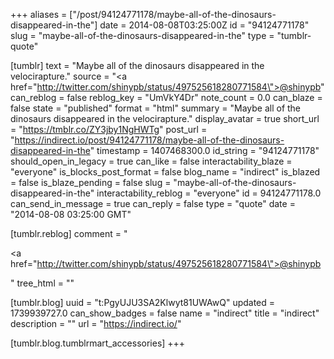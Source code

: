 +++
aliases = ["/post/94124771178/maybe-all-of-the-dinosaurs-disappeared-in-the"]
date = 2014-08-08T03:25:00Z
id = "94124771178"
slug = "maybe-all-of-the-dinosaurs-disappeared-in-the"
type = "tumblr-quote"

[tumblr]
text = "Maybe all of the dinosaurs disappeared in the velocirapture."
source = "<a href=\"http://twitter.com/shinypb/status/497525618280771584\">@shinypb</a>"
can_reblog = false
reblog_key = "UmVkY4Dr"
note_count = 0.0
can_blaze = false
state = "published"
format = "html"
summary = "Maybe all of the dinosaurs disappeared in the velocirapture."
display_avatar = true
short_url = "https://tmblr.co/ZY3jby1NgHWTg"
post_url = "https://indirect.io/post/94124771178/maybe-all-of-the-dinosaurs-disappeared-in-the"
timestamp = 1407468300.0
id_string = "94124771178"
should_open_in_legacy = true
can_like = false
interactability_blaze = "everyone"
is_blocks_post_format = false
blog_name = "indirect"
is_blazed = false
is_blaze_pending = false
slug = "maybe-all-of-the-dinosaurs-disappeared-in-the"
interactability_reblog = "everyone"
id = 94124771178.0
can_send_in_message = true
can_reply = false
type = "quote"
date = "2014-08-08 03:25:00 GMT"

[tumblr.reblog]
comment = "<p><a href=\"http://twitter.com/shinypb/status/497525618280771584\">@shinypb</a></p>"
tree_html = ""

[tumblr.blog]
uuid = "t:PgyUJU3SA2Klwyt81UWAwQ"
updated = 1739939727.0
can_show_badges = false
name = "indirect"
title = "indirect"
description = ""
url = "https://indirect.io/"

[tumblr.blog.tumblrmart_accessories]
+++
